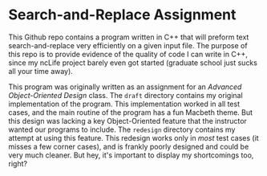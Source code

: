 
# Search-and-Replace Assignment

This Github repo contains a program written in C++
that will preform text search-and-replace very efficiently
on a given input file. The purpose of this repo is to
provide evidence of the quality of code I can write in C++,
since my ncLife project barely even got started (graduate
school just sucks all your time away).

This program was originally written as an assignment
for an *Advanced Object-Oriented Design* class.
The `draft` directory contains my original implementation
of the program. This implementation worked in all test cases,
and the main routine of the program has a fun Macbeth theme.
But this design was lacking a key Object-Oriented feature
that the instructor wanted our programs to include.
The `redesign` directory contains my attempt at using this feature.
This redesign works only in *most* test cases (it misses a
few corner cases), and is frankly poorly designed 
and could be very much cleaner. 
But hey, it's important to display my shortcomings too, right?


